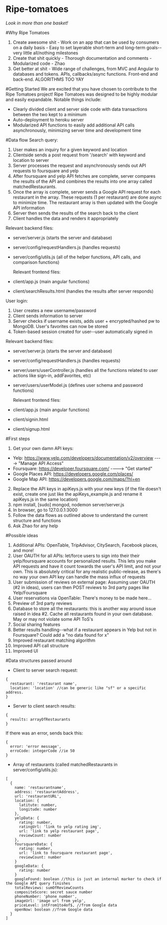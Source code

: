 # Ripe-tomatoes
*Look in more than one basket!*

#Why Ripe Tomatoes
  1. Create awesome shit
    - Work on an app that can be used by consumers on a daily basis
    - Easy to set layerable short-term and long-term goals--very little all/nothing milestones
  2. Create that shit quickly
    - Thorough documentation and comments
    - Modularized code
    - Zhao
  3. Get better at shit
    - Wide range of challenges, from MVC and Angular to databases and tokens. APIs, callbacks/async functions. Front-end and back-end. ALGORITHMS TOO YAY

#Getting Started
We are excited that you have chosen to contribute to the Ripe Tomatoes project! Ripe Tomatoes was designed to be highly modular and easily expandable. Notable things include:
- Clearly divided client and server side code with data transactions between the two kept to a minimum
- Auto-deployment to heroku server 
- Modularized API functions to easily add additional API calls asynchronously, minimizing server time and development time

#Data flow 
Search query:
  1. User makes an inquiry for a given keyword and location
  2. Clientside sends a post request from '/search' with keyword and location to server
  3. Server processes the request and asynchronously sends out API requests to foursquare and yelp
  4. After foursquare and yelp API fetches are complete, server compares the results of the API and combines the results into one array called matchedRestaurants.
  5. Once the array is complete, server sends a Google API request for each restaurant in the array. These requests (1 per restaurant) are done async to minimize time. The restaurant array is then updated with the Google API information
  6. Server then sends the results of the search back to the client
  7. Client handles the data and renders it appropriately
  
  Relevant backend files: 
- server/server.js (starts the server and database)
- server/config/requestHandlers.js (handles requests)
- server/config/utils.js (all of the helper functions, API calls, and comparison functions)
  
  Relevant frontend files:
- client/app.js (main angular functions)
- client/searchResults.html (handles the results after server responds)

User login:
  1. User creates a new username/password
  2. Client sends information to server
  3. Server checks if username exists, adds user + encrypted/hashed pw to MongoDB. User's favorites can now be stored
  4. Token-based session created for user--user automatically signed in
  
  Relevant backend files: 
- server/server.js (starts the server and database)
- server/config/requestHandlers.js (handles requests)
- server/users/userController.js (handles all the functions related to user actions like sign-in, addFavorites, etc)
- server/users/userModel.js (defines user schema and password functions)
  
  Relevant frontend files:
- client/app.js (main angular functions)
- client/signin.html
- client/signup.html

#First steps
1. Get your own damn API keys:
  - Yelp: https://www.yelp.com/developers/documentation/v2/overview   ----> "Manage API Access"
  - Foursquare: https://developer.foursquare.com/ ----> "Get started"
  - Google Places API: https://developers.google.com/places/ 
  - Google Map API: https://developers.google.com/maps/?hl=en
2. Replace the API keys in apiKeys.js with your new keys (if the file doesn't exist, create one just like the apiKeys_example.js and rename it apiKeys.js in the same location)
3. npm install, [sudo] mongod, nodemon server/server.js
4. In browser, go to 127.0.0.1:3000
5. Follow the data flows as outlined above to understand the current structure and functions
6. Ask Zhao for any help

#Possible ideas
1. Additional APIs: OpenTable, TripAdvisor, CitySearch, Facebook places, and more!
2. User OAUTH for all APIs: let/force users to sign into their their yelp/foursquare accounts for personalized results. This lets you make API requests and have it count towards the user's API limit, and not your own. This is absolutely critical for any realistic public-release, as there's no way your own API key can handle the mass influx of requests
3. User submission of reviews on external page: Assuming user OAUTH (#2 in ideas), users can then POST reviews to 3rd party pages like Yelp/Foursquare
4. User reservations via OpenTable: There's money to be made here...
5. Preview of 3rd party reviews
6. Database to store all the restaurants: this is another way around issue raised in idea #2. Cache all restaurants found in your own database. May or may not violate some API ToS's
7. Social sharing features
8. Better results handling--what if a restaurant appears in Yelp but not in Foursquare? Could add a "no data found for x"
9. Improved restaurant matching algorithm
10. Improved API call structure
11. Improved UI

#Data structures passed around
- Client to server search request: 
```
{
  restaurant: 'restaurant name',
  location: 'location' //can be generic like "sf" or a specific address. 
}
```
- Server to client search results:
```
{
  results: arrayOfRestaurants
}
```
  If there was an error, sends back this:
```
{
  error: 'error message',
  erroCode: integerCode //ie 50
}
```
- Array of restaurants (called matchedRestaurants in server/config/utils.js):
```
[
  {
    name: 'restaurantname',
    address: 'restaurantAddress',
    url: 'restaurantURL',
    location: {
      latitute: number,
      longitude: number
    },
    yelpData: {
      rating: number,
      ratingUrl: 'link to yelp rating img',
      url: 'link to yelp restaurant page',
      reviewCount: number
    },
    foursquareData: {
      rating: number,
      url: 'link to foursquare restaurant page',
      reviewCount: number
    }
    googleData: {
      rating: number
    }
    googleFound: boolean //this is just an internal marker to check if the Google API query finishes
    totalReviews: sumOfReviewCounts
    compositeScore: secret sauce number
    phoneNumber: 'phone number',
    imageUrl: 'image url from yelp',
    priceLevel: intFrom1to4of$, //from Google data
    openNow: boolean //from Google data
  }
]
```